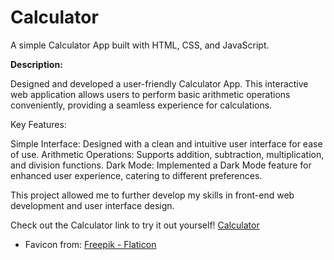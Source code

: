 # Calculator

A simple Calculator App built with HTML, CSS, and JavaScript.

<b>Description:</b>

Designed and developed a user-friendly Calculator App. 
This interactive web application allows users to perform basic arithmetic operations conveniently, providing a seamless experience for calculations.

Key Features:

Simple Interface: Designed with a clean and intuitive user interface for ease of use.
Arithmetic Operations: Supports addition, subtraction, multiplication, and division functions.
Dark Mode: Implemented a Dark Mode feature for enhanced user experience, catering to different preferences.

This project allowed me to further develop my skills in front-end web development and user interface design. 

Check out the Calculator link to try it out yourself!
<a href="https://calculatorbymansi.netlify.app/"> Calculator </a>

* Favicon from:
<a href="https://www.flaticon.com/free-icons/calculator" title="calculator icons">Freepik - Flaticon</a>
